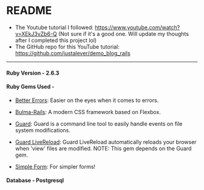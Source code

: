 # README

- The Youtube tutorial I followed: https://www.youtube.com/watch?v=XEkJ3vZb6-Q
  (Not sure if it's a good one. Will update my thoughts after I completed this project lol)
- The GitHub repo for this YouTube tutorial: https://github.com/justalever/demo_blog_rails

---


#### Ruby Version - 2.6.3

#### Ruby Gems Used -

- [Better Errors](https://rubygems.org/gems/better_errors): Easier on the eyes when it comes to errors.

- [Bulma-Rails](https://rubygems.org/gems/bulma-rails): A modern CSS framework based on Flexbox.

- [Guard](https://github.com/guard/guard): Guard is a command line tool to easily handle events on file system modifications.

- [Guard LiveReload](https://github.com/guard/guard-livereload): Guard LiveReload automatically reloads your browser when 'view' files are modified.
NOTE: This gem depends on the Guard gem. 

- [Simple Form](https://github.com/plataformatec/simple_form): For simpler forms!

#### Database - Postgresql

